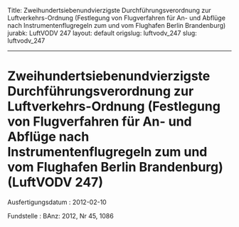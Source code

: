 Title: Zweihundertsiebenundvierzigste Durchführungsverordnung zur Luftverkehrs-Ordnung
  (Festlegung von Flugverfahren für An- und Abflüge nach Instrumentenflugregeln zum
  und vom Flughafen Berlin Brandenburg)
jurabk: LuftVODV 247
layout: default
origslug: luftvodv_247
slug: luftvodv_247

---

# Zweihundertsiebenundvierzigste Durchführungsverordnung zur Luftverkehrs-Ordnung (Festlegung von Flugverfahren für An- und Abflüge nach Instrumentenflugregeln zum und vom Flughafen Berlin Brandenburg) (LuftVODV 247)

Ausfertigungsdatum
:   2012-02-10

Fundstelle
:   BAnz: 2012, Nr 45, 1086

